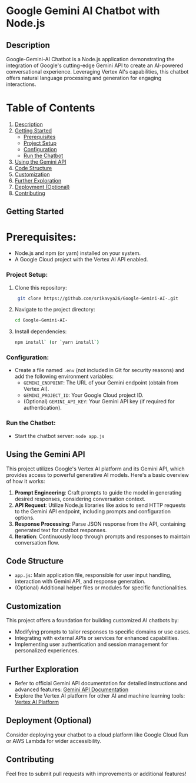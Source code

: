# Google Gemini AI Chatbot with Node.js

## Description
Google-Gemini-AI Chatbot is a Node.js application demonstrating the integration of Google's cutting-edge Gemini API to create an AI-powered conversational experience. Leveraging Vertex AI's capabilities, this chatbot offers natural language processing and generation for engaging interactions.

# Table of Contents
1. [Description](#description)
2. [Getting Started](#getting-started)
    - [Prerequisites](#prerequisites)
    - [Project Setup](#project-setup)
    - [Configuration](#configuration)
    - [Run the Chatbot](#run-the-chatbot)
3. [Using the Gemini API](#using-the-gemini-api)
4. [Code Structure](#code-structure)
5. [Customization](#customization)
6. [Further Exploration](#further-exploration)
7. [Deployment (Optional)](#deployment-optional)
8. [Contributing](#contributing)


## Getting Started
# Prerequisites:
- Node.js and npm (or yarn) installed on your system.
- A Google Cloud project with the Vertex AI API enabled.

### Project Setup:
1. Clone this repository:
   ```bash
    git clone https://github.com/srikavya26/Google-Gemini-AI-.git
   ```
3. Navigate to the project directory:
   ```bash
   cd Google-Gemini-AI-
   ```
5. Install dependencies:
   ```bash
   npm install` (or `yarn install`)
   ```

### Configuration:
- Create a file named `.env` (not included in Git for security reasons) and add the following environment variables:
    - `GEMINI_ENDPOINT`: The URL of your Gemini endpoint (obtain from Vertex AI).
    - `GEMINI_PROJECT_ID`: Your Google Cloud project ID.
    - (Optional) `GEMINI_API_KEY`: Your Gemini API key (if required for authentication).

### Run the Chatbot:
- Start the chatbot server: `node app.js`

## Using the Gemini API
This project utilizes Google's Vertex AI platform and its Gemini API, which provides access to powerful generative AI models. Here's a basic overview of how it works:

1. **Prompt Engineering**: Craft prompts to guide the model in generating desired responses, considering conversation context.
2. **API Request**: Utilize Node.js libraries like axios to send HTTP requests to the Gemini API endpoint, including prompts and configuration options.
3. **Response Processing**: Parse JSON response from the API, containing generated text for chatbot responses.
4. **Iteration**: Continuously loop through prompts and responses to maintain conversation flow.

## Code Structure
- `app.js`: Main application file, responsible for user input handling, interaction with Gemini API, and response generation.
- (Optional) Additional helper files or modules for specific functionalities.

## Customization
This project offers a foundation for building customized AI chatbots by:
- Modifying prompts to tailor responses to specific domains or use cases.
- Integrating with external APIs or services for enhanced capabilities.
- Implementing user authentication and session management for personalized experiences.

## Further Exploration
- Refer to official Gemini API documentation for detailed instructions and advanced features: [Gemini API Documentation](https://cloud.google.com/vertex-ai/generative-ai/docs/model-reference/gemini)
- Explore the Vertex AI platform for other AI and machine learning tools: [Vertex AI Platform](https://cloud.google.com/vertex-ai)

## Deployment (Optional)
Consider deploying your chatbot to a cloud platform like Google Cloud Run or AWS Lambda for wider accessibility.

## Contributing
Feel free to submit pull requests with improvements or additional features!

